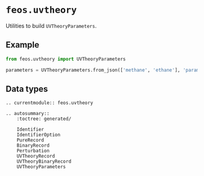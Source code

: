 # `feos.uvtheory`

Utilities to build `UVTheoryParameters`.

## Example

```python
from feos.uvtheory import UVTheoryParameters

parameters = UVTheoryParameters.from_json(['methane', 'ethane'], 'parameters.json')
```

## Data types

```{eval-rst}
.. currentmodule:: feos.uvtheory

.. autosummary::
    :toctree: generated/

    Identifier
    IdentifierOption
    PureRecord
    BinaryRecord
    Perturbation
    UVTheoryRecord
    UVTheoryBinaryRecord
    UVTheoryParameters
```
